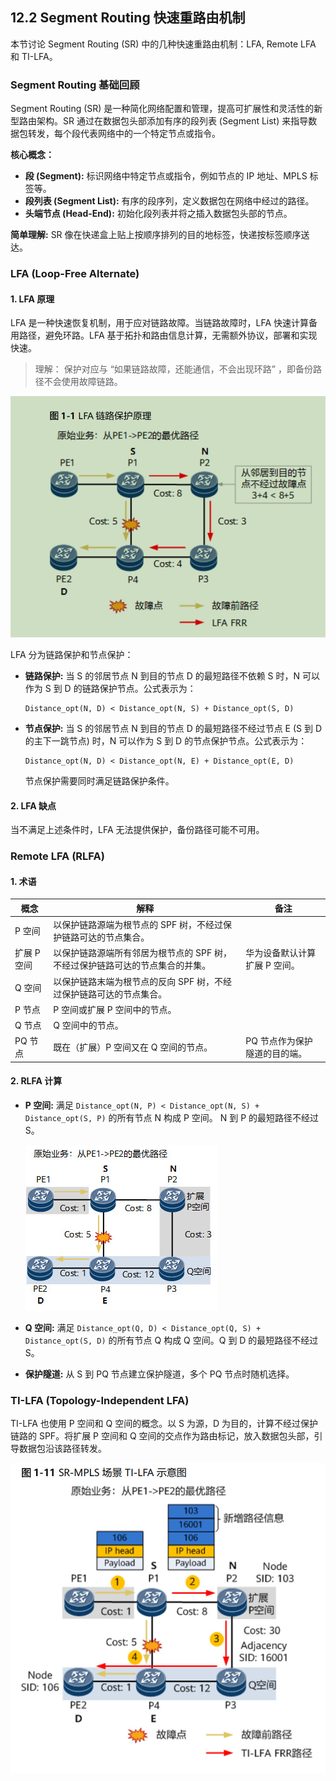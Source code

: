 
## 12.2 Segment Routing 快速重路由机制

本节讨论 Segment Routing (SR) 中的几种快速重路由机制：LFA, Remote LFA 和 TI-LFA。

### Segment Routing 基础回顾

Segment Routing (SR) 是一种简化网络配置和管理，提高可扩展性和灵活性的新型路由架构。SR 通过在数据包头部添加有序的段列表 (Segment List) 来指导数据包转发，每个段代表网络中的一个特定节点或指令。

**核心概念：**

* **段 (Segment):**  标识网络中特定节点或指令，例如节点的 IP 地址、MPLS 标签等。
* **段列表 (Segment List):**  有序的段序列，定义数据包在网络中经过的路径。
* **头端节点 (Head-End):**  初始化段列表并将之插入数据包头部的节点。

**简单理解:** SR 像在快递盒上贴上按顺序排列的目的地标签，快递按标签顺序送达。

### LFA (Loop-Free Alternate)

#### 1. LFA 原理

LFA 是一种快速恢复机制，用于应对链路故障。当链路故障时，LFA 快速计算备用路径，避免环路。LFA 基于拓扑和路由信息计算，无需额外协议，部署和实现快速。

> 理解： 保护对应与 “如果链路故障，还能通信，不会出现环路” ，即备份路径不会使用故障链路。

![picture 3](../src/image/lfa/13ae2f5cfe16bd44cea96db00aff0113bd4abc2ea0ab44730c2c2e79658018f4.jpg)  


LFA 分为链路保护和节点保护：

* **链路保护:**  当 S 的邻居节点 N 到目的节点 D 的最短路径不依赖 S 时，N 可以作为 S 到 D 的链路保护节点。公式表示为：

  ```
  Distance_opt(N, D) < Distance_opt(N, S) + Distance_opt(S, D) 
  ```

* **节点保护:** 当 S 的邻居节点 N 到目的节点 D 的最短路径不经过节点 E (S 到 D 的主下一跳节点) 时，N 可以作为 S 到 D 的节点保护节点。公式表示为：

  ```
  Distance_opt(N, D) < Distance_opt(N, E) + Distance_opt(E, D) 
  ```
  节点保护需要同时满足链路保护条件。

#### 2. LFA 缺点

当不满足上述条件时，LFA 无法提供保护，备份路径可能不可用。


### Remote LFA (RLFA)

#### 1. 术语

| 概念          | 解释                                                         | 备注                                                       |
|---------------|--------------------------------------------------------------|------------------------------------------------------------|
| P 空间        | 以保护链路源端为根节点的 SPF 树，不经过保护链路可达的节点集合。     |                                                            |
| 扩展 P 空间    | 以保护链路源端所有邻居为根节点的 SPF 树，不经过保护链路可达的节点集合的并集。 | 华为设备默认计算扩展 P 空间。                             |
| Q 空间        | 以保护链路末端为根节点的反向 SPF 树，不经过保护链路可达的节点集合。     |                                                            |
| P 节点        | P 空间或扩展 P 空间中的节点。                             |                                                            |
| Q 节点        | Q 空间中的节点。                                             |                                                            |
| PQ 节点        | 既在（扩展）P 空间又在 Q 空间的节点。                         | PQ 节点作为保护隧道的目的端。                           |


#### 2. RLFA 计算

* **P 空间:**  满足 `Distance_opt(N, P) < Distance_opt(N, S) + Distance_opt(S, P)` 的所有节点 N 构成 P 空间。  N 到 P 的最短路径不经过 S。

  ![P 空间示例](../src/image/lfa/9776888fc86ae49b93d841ceb30990973af42e3f9cf2248671fa0d40e70c8789.jpg)

* **Q 空间:**  满足 `Distance_opt(Q, D) < Distance_opt(Q, S) + Distance_opt(S, D)` 的所有节点 Q 构成 Q 空间。Q 到 D 的最短路径不经过 S。

* **保护隧道:**  从 S 到 PQ 节点建立保护隧道，多个 PQ 节点时随机选择。


### TI-LFA (Topology-Independent LFA)

TI-LFA 也使用 P 空间和 Q 空间的概念。以 S 为源，D 为目的，计算不经过保护链路的 SPF。将扩展 P 空间和 Q 空间的交点作为路由标记，放入数据包头部，引导数据包沿该路径转发。

![TI-LFA 示例](../src/image/lfa/0ece45d0c9d1c927e15ac1e442da75ee463e35daf81cc5e4207a548262f19bfb.jpg)
